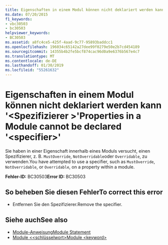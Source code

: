 ```yaml
---
title: Eigenschaften in einem Modul können nicht deklariert werden kann '<specifier>"
ms.date: 07/20/2015
f1_keywords:
- vbc30503
- bc30503
helpviewer_keywords:
- BC30503
ms.assetid: a8fc4ce5-425f-4aad-9c77-95893baddcc1
ms.openlocfilehash: 196034c65142a27dee99f0279e50e2b7cd454189
ms.sourcegitcommit: 14355b4b2fe5bcf874cac96d0a9e6376b567e4c7
ms.translationtype: MT
ms.contentlocale: de-DE
ms.lasthandoff: 01/30/2019
ms.locfileid: "55261632"
---
```

# <a name="properties-in-a-module-cannot-be-declared-specifier"></a><span data-ttu-id="43bc7-102">Eigenschaften in einem Modul können nicht deklariert werden kann '\<Spezifizierer >'</span><span class="sxs-lookup"><span data-stu-id="43bc7-102">Properties in a Module cannot be declared '\<specifier>'</span></span>
<span data-ttu-id="43bc7-103">Sie haben in einer Eigenschaft innerhalb eines Moduls versucht, einen Spezifizierer, z. B. `MustOverride`, `NotOverridable`oder `Overridable`, zu verwenden.</span><span class="sxs-lookup"><span data-stu-id="43bc7-103">You have attempted to use a specifier, such as `MustOverride`, `NotOverridable`, or `Overridable`, on a property within a module.</span></span>  
  
 <span data-ttu-id="43bc7-104">**Fehler-ID:** BC30503</span><span class="sxs-lookup"><span data-stu-id="43bc7-104">**Error ID:** BC30503</span></span>  
  
## <a name="to-correct-this-error"></a><span data-ttu-id="43bc7-105">So beheben Sie diesen Fehler</span><span class="sxs-lookup"><span data-stu-id="43bc7-105">To correct this error</span></span>  
  
-   <span data-ttu-id="43bc7-106">Entfernen Sie den Spezifizierer.</span><span class="sxs-lookup"><span data-stu-id="43bc7-106">Remove the specifier.</span></span>  
  
## <a name="see-also"></a><span data-ttu-id="43bc7-107">Siehe auch</span><span class="sxs-lookup"><span data-stu-id="43bc7-107">See also</span></span>
- [<span data-ttu-id="43bc7-108">Module-Anweisung</span><span class="sxs-lookup"><span data-stu-id="43bc7-108">Module Statement</span></span>](../../visual-basic/language-reference/statements/module-statement.md)
- [<span data-ttu-id="43bc7-109">Module \<<schlüsselwort></span><span class="sxs-lookup"><span data-stu-id="43bc7-109">Module \<keyword></span></span>](../../visual-basic/language-reference/modifiers/module-keyword.md)

